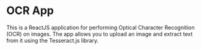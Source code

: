# OCR App

This is a ReactJS application for performing Optical Character Recognition (OCR) on images. The app allows you to upload an image and extract text from it using the Tesseract.js library.


